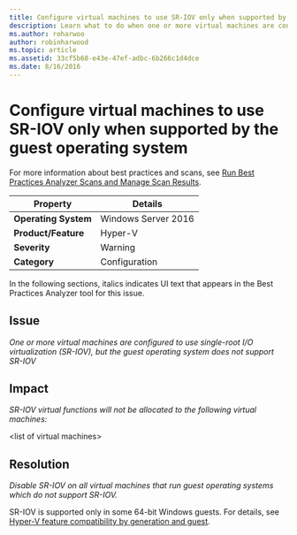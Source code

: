 ```yaml
---
title: Configure virtual machines to use SR-IOV only when supported by the guest operating system
description: Learn what to do when one or more virtual machines are configured to use single-root I/O virtualization (SR-IOV), but the guest operating system does not support SR-IOV.
ms.author: roharwoo
author: robinharwood
ms.topic: article
ms.assetid: 33cf5b68-e43e-47ef-adbc-6b266c1d4dce
ms.date: 8/16/2016
---
```

# Configure virtual machines to use SR-IOV only when supported by the guest operating system

For more information about best practices and scans, see [Run Best Practices Analyzer Scans and Manage Scan Results](/previous-versions/windows/it-pro/windows-server-2012-R2-and-2012/hh831400(v=ws.11)).

|Property|Details|
|-|-|
|**Operating System**|Windows Server 2016|
|**Product/Feature**|Hyper-V|
|**Severity**|Warning|
|**Category**|Configuration|

In the following sections, italics indicates UI text that appears in the Best Practices Analyzer tool for this issue.

## Issue
*One or more virtual machines are configured to use single-root I/O virtualization (SR-IOV), but the guest operating system does not support SR-IOV*

## Impact
*SR-IOV virtual functions will not be allocated to the following virtual machines:*

\<list of virtual machines>

## Resolution
*Disable SR-IOV on all virtual machines that run guest operating systems which do not support SR-IOV.*

SR-IOV is supported only in some 64-bit Windows guests. For details, see [Hyper-V feature compatibility by generation and guest](../Hyper-V-feature-compatibility-by-generation-and-guest.md).
